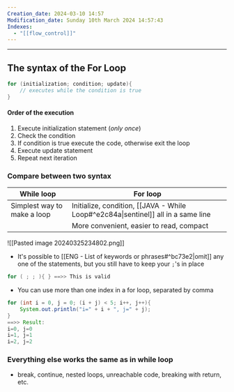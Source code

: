 ```yaml
---
Creation_date: 2024-03-10 14:57
Modification_date: Sunday 10th March 2024 14:57:43
Indexes:
  - "[[flow_control]]"
---
```


----

## The syntax of the For Loop

```java
for (initialization; condition; update){
	// executes while the condition is true
}
```
#### Order of the execution
1. Execute initialization statement (*only once*)
2. Check the condition
3. If condition is true execute the code, otherwise exit the loop
4. Execute update statement
5. Repeat next iteration
### Compare between two syntax

| While loop                  | For loop                                                                          |
| --------------------------- | --------------------------------------------------------------------------------- |
| Simplest way to make a loop | Initialize, condition, [[JAVA - While Loop#^e2c84a\|sentinel]] all in a same line |
|                             | More convenient, easier to read, compact                                          |


![[Pasted image 20240325234802.png]]


- It's possible to [[ENG - List of keywords or phrases#^bc73e2|omit]] any one of the statements, but you still have to keep your `;`'s in place
```java
for ( ; ; ){ } ==>> This is valid 
```

- You can use more than one index in a for loop, separated by comma 
```java
for (int i = 0, j = 0; (i + j) < 5; i++, j++){
	System.out.println("i=" + i + ", j=" + j);
}
==>> Result:
i=0, j=0
i=1, j=1
i=2, j=2
```

### Everything else works the same as in while loop
- break, continue, nested loops, unreachable code, breaking with return, etc.